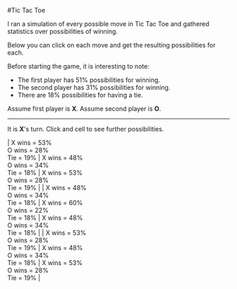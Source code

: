 #Tic Tac Toe

I ran a simulation of every possible move in Tic Tac Toe and gathered statistics over possibilities of winning.

Below you can click on each move and get the resulting possibilities for each.

Before starting the game, it is interesting to note:

* The first player has 51% possibilities for winning.
* The second player has 31% possibilities for winning.
* There are 18% possibilities for having a tie.

Assume first player is **X**. Assume second player is **O**.

---

It is **X**'s turn. Click and cell to see further possibilities.

| X wins = 53%<br>O wins = 28%<br>Tie = 19% | X wins = 48%<br>O wins = 34%<br>Tie = 18% | X wins = 53%<br>O wins = 28%<br>Tie = 19% |
| X wins = 48%<br>O wins = 34%<br>Tie = 18% | X wins = 60%<br>O wins = 22%<br>Tie = 18% | X wins = 48%<br>O wins = 34%<br>Tie = 18% |
| X wins = 53%<br>O wins = 28%<br>Tie = 19% | X wins = 48%<br>O wins = 34%<br>Tie = 18% | X wins = 53%<br>O wins = 28%<br>Tie = 19% |
